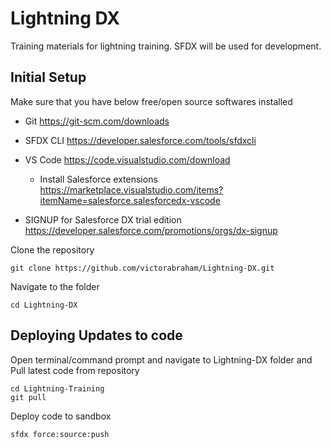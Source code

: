 # Lightning DX

Training materials for lightning training. SFDX will be used for development.

## Initial Setup

Make sure that you have below free/open source softwares installed


* Git https://git-scm.com/downloads

* SFDX CLI https://developer.salesforce.com/tools/sfdxcli

* VS Code https://code.visualstudio.com/download
    * Install Salesforce extensions https://marketplace.visualstudio.com/items?itemName=salesforce.salesforcedx-vscode

* SIGNUP for Salesforce DX trial edition https://developer.salesforce.com/promotions/orgs/dx-signup


Clone the repository
``` 
git clone https://github.com/victorabraham/Lightning-DX.git
```

Navigate to the folder 
``` 
cd Lightning-DX
```

## Deploying Updates to code

Open terminal/command prompt and navigate to Lightning-DX folder and Pull latest code from repository
``` 
cd Lightning-Training
git pull
```

Deploy code to sandbox
```
sfdx force:source:push
```


